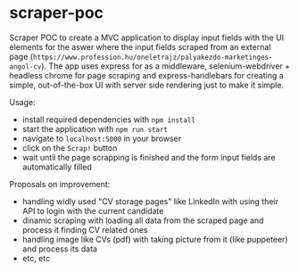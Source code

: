 # scraper-poc

Scraper POC to create a MVC application to display input fields with the UI elements for the aswer where the input fields scraped from an external page (`https://www.profession.hu/oneletrajz/palyakezdo-marketinges-angol-cv`). The app uses express for as a middleware, selenium-webdriver + headless chrome for page scraping and express-handlebars for creating a simple, out-of-the-box UI with server side rendering just to make it simple.

Usage:
- install required dependencies with `npm install`
- start the application with `npm run start`
- navigate to `localhost:5000` in your browser
- click on the `Scrap!` button
- wait until the page scrapping is finished and the form input fields are automatically filled

Proposals on improvement:
- handling widly used "CV storage pages" like LinkedIn with using their API to login with the current candidate
- dinamic scraping with loading all data from the scraped page and process it finding CV related ones
- handling image like CVs (pdf) with taking picture from it (like puppeteer) and process its data
- etc, etc
